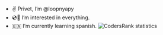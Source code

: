 - ✌️ Privet, I’m @loopnyapy
- 💿📀 I’m interested in everything. 
- 🇪🇦 I’m currently learning spanish.
![CodersRank statistics](https://cr-ss-service.azurewebsites.net/api/ScreenShot?widget=summary&username=loopnyapy)
